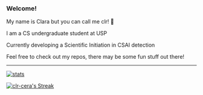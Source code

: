 ### Welcome!
My name is Clara but you can call me clr! 👋

I am a CS undergraduate student at USP

Currently developing a Scientific Initiation in CSAI detection

Feel free to check out my repos, there may be some fun stuff out there!

---

[![stats](https://github-readme-stats.vercel.app/api?username=clr-cera&theme=material-palenight)](https://github.com/clr-cera)


[![clr-cera's Streak](https://github-readme-streak-stats.herokuapp.com/?user=clr-cera&theme=material-palenight&hide_border=false)](https://github.com/clr-cera?tabs=repositories)
